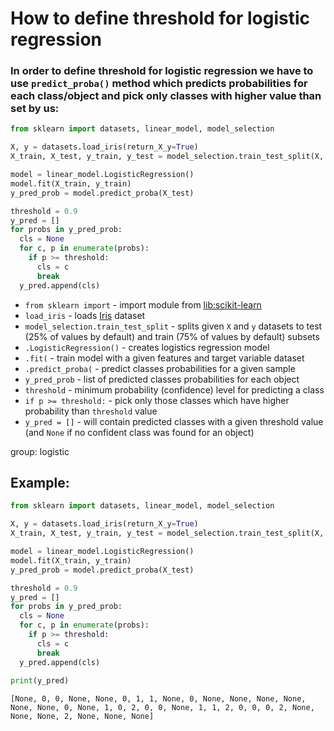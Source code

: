# How to define threshold for logistic regression

### In order to define threshold for logistic regression we have to use `predict_proba()` method which predicts probabilities for each class/object and pick only classes with higher value than set by us:

```python
from sklearn import datasets, linear_model, model_selection

X, y = datasets.load_iris(return_X_y=True)
X_train, X_test, y_train, y_test = model_selection.train_test_split(X, y)

model = linear_model.LogisticRegression()
model.fit(X_train, y_train)
y_pred_prob = model.predict_proba(X_test)

threshold = 0.9
y_pred = []
for probs in y_pred_prob:
  cls = None
  for c, p in enumerate(probs):
    if p >= threshold:
      cls = c
      break
  y_pred.append(cls)
```

- `from sklearn import` - import module from [lib:scikit-learn](https://onelinerhub.com/python-scikit-learn/how-to-install-scikit-learn-using-pip)
- `load_iris` - loads [Iris](https://scikit-learn.org/stable/auto_examples/datasets/plot_iris_dataset.html) dataset
- `model_selection.train_test_split` - splits given `X` and `y` datasets to test (25% of values by default) and train (75% of values by default) subsets
- `.LogisticRegression()` - creates logistics regression model
- `.fit(` - train model with a given features and target variable dataset
- `.predict_proba(` - predict classes probabilities for a given sample
- `y_pred_prob` - list of predicted classes probabilities for each object
- `threshold` - minimum probability (confidence) level for predicting a class
- `if p >= threshold:` - pick only those classes which have higher probability than `threshold` value
- `y_pred = []` - will contain predicted classes with a given threshold value (and `None` if no confident class was found for an object)

group: logistic

## Example: 
```python
from sklearn import datasets, linear_model, model_selection

X, y = datasets.load_iris(return_X_y=True)
X_train, X_test, y_train, y_test = model_selection.train_test_split(X, y)

model = linear_model.LogisticRegression()
model.fit(X_train, y_train)
y_pred_prob = model.predict_proba(X_test)

threshold = 0.9
y_pred = []
for probs in y_pred_prob:
  cls = None
  for c, p in enumerate(probs):
    if p >= threshold:
      cls = c
      break
  y_pred.append(cls)
  
print(y_pred)
```
```
[None, 0, 0, None, None, 0, 1, 1, None, 0, None, None, None, None, None, None, 0, None, 1, 0, 2, 0, 0, None, 1, 1, 2, 0, 0, 0, 2, None, None, None, 2, None, None, None]

```

